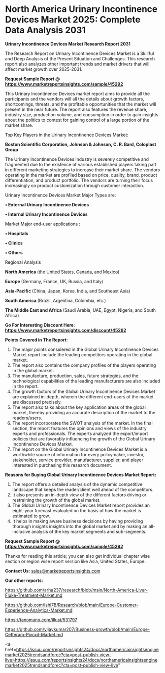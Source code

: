 # North America Urinary Incontinence Devices Market 2025: Complete Data Analysis 2031

<strong>Urinary Incontinence Devices Market Research Report 2031</strong>

The Research Report on Urinary Incontinence Devices Market is a Skillful and Deep Analysis of the Present Situation and Challenges. This research report also analyzes other important trends and market drivers that will affect market growth over 2025-2031.

<strong>Request Sample Report @ <a href=https://www.marketreportsinsights.com/sample/45292>https://www.marketreportsinsights.com/sample/45292</a></strong>

This Urinary Incontinence Devices market report aims to provide all the participants and the vendors will all the details about growth factors, shortcomings, threats, and the profitable opportunities that the market will present in the near future. The report also features the revenue share, industry size, production volume, and consumption in order to gain insights about the politics to contest for gaining control of a large portion of the market share.

Top Key Players in the Urinary Incontinence Devices Market:

<strong>Boston Scientific Corporation, Johnson & Johnson, C. R. Bard, Coloplast Group</strong>

The Urinary Incontinence Devices Industry is severely competitive and fragmented due to the existence of various established players taking part in different marketing strategies to increase their market share. The vendors operating in the market are profiled based on price, quality, brand, product differentiation, and product portfolio. The vendors are turning their focus increasingly on product customization through customer interaction.

Urinary Incontinence Devices Market Major Types are:

<strong>•  External Urinary Incontinence Devices

•  Internal Urinary Incontinence Devices</strong>

Market Major end-user applications :

<strong>•  Hospitals

•  Clinics

•  Others</strong>

Regional Analysis

</u><strong><b>North America</b></strong> (the United States, Canada, and Mexico)

<strong><b>Europe </b></strong>(Germany, France, UK, Russia, and Italy)

<strong><b>Asia-Pacific</b></strong> (China, Japan, Korea, India, and Southeast Asia)

<strong><b>South America</b></strong> (Brazil, Argentina, Colombia, etc.)

<strong><b>The Middle East and Africa</b></strong> (Saudi Arabia, UAE, Egypt, Nigeria, and South Africa)

<strong>Go For Interesting Discount Here: <a href=https://www.marketreportsinsights.com/discount/45292>https://www.marketreportsinsights.com/discount/45292</a></strong>

<strong>Points Covered in The Report:</strong>
<ol>
  <li>The major points considered in the Global Urinary Incontinence Devices Market report include the leading competitors operating in the global market.</li>
  <li>The report also contains the company profiles of the players operating in the global market.</li>
  <li>The manufacture, production, sales, future strategies, and the technological capabilities of the leading manufacturers are also included in the report.</li>
  <li>The growth factors of the Global Urinary Incontinence Devices Market are explained in-depth, wherein the different end-users of the market are discussed precisely.</li>
  <li>The report also talks about the key application areas of the global market, thereby providing an accurate description of the market to the readers/users.</li>
  <li>The report incorporates the SWOT analysis of the market. In the final section, the report features the opinions and views of the industry experts and professionals. The experts analyzed the export/import policies that are favorably influencing the growth of the Global Urinary Incontinence Devices Market.</li>
  <li>The report on the Global Urinary Incontinence Devices Market is a worthwhile source of information for every policymaker, investor, stakeholder, service provider, manufacturer, supplier, and player interested in purchasing this research document.</li>
</ol>
<strong>Reasons for Buying Global Urinary Incontinence Devices Market Report:</strong>

<ol>
  <li>The report offers a detailed analysis of the dynamic competitive landscape that keeps the reader/client well ahead of the competitors.</li>
  <li>It also presents an in-depth view of the different factors driving or restraining the growth of the global market.</li>
  <li>The Global Urinary Incontinence Devices Market report provides an eight-year forecast evaluated on the basis of how the market is estimated to grow.</li>
  <li>It helps in making aware business decisions by having providing thorough insights insights into the global market and by making an all-inclusive analysis of the key market segments and sub-segments.</li>
</ol>
<strong>Request Sample Report @ <a href=https://www.marketreportsinsights.com/sample/45292>https://www.marketreportsinsights.com/sample/45292</a></strong>


Thanks for reading this article; you can also get individual chapter wise section or region wise report version like Asia, United States, Europe.

<strong>Contact Us:</strong>
sales@marketreportsinsights.com

<strong>Our other reports:</strong>

<a href=https://github.com/arha237/research/blob/main/North-America-Liver-Fluke-Treatment-Market.md>https://github.com/arha237/research/blob/main/North-America-Liver-Fluke-Treatment-Market.md</a>

<a href=https://github.com/Ishi78/Research/blob/main/Europe-Customer-Experience-Analytics-Market.md>https://github.com/Ishi78/Research/blob/main/Europe-Customer-Experience-Analytics-Market.md</a>

<a href=https://tanomuno.com/illust/531797>https://tanomuno.com/illust/531797</a>

<a href=https://github.com/vijaykumar207/Business-growth/blob/main/Europe-Cefteram-Pivoxil-Market.md>https://github.com/vijaykumar207/Business-growth/blob/main/Europe-Cefteram-Pivoxil-Market.md</a>

<a href=https://issuu.com/reportsinsights24/docs/northamericainsightsenginemarket2025trendsandforec?cta=post-publish-view-live>https://issuu.com/reportsinsights24/docs/northamericainsightsenginemarket2025trendsandforec?cta=post-publish-view-live</a>"
